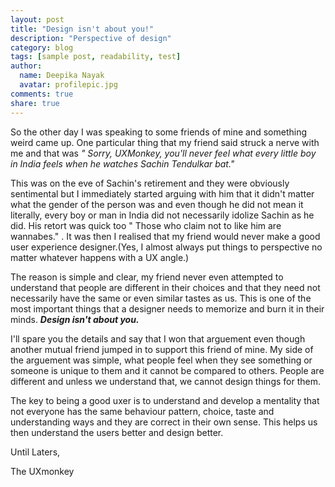 ```yaml
---
layout: post
title: "Design isn't about you!"
description: "Perspective of design"
category: blog
tags: [sample post, readability, test]
author:
  name: Deepika Nayak
  avatar: profilepic.jpg
comments: true
share: true
---
```


So the other day I was speaking to some friends of mine and something weird came up. One particular thing that my friend said struck a nerve with me and that was *" Sorry, UXMonkey, you'll never feel what every little boy in India feels when he watches Sachin Tendulkar bat."*

This was on the eve of Sachin's retirement and they were obviously sentimental but I immediately started arguing with him that it didn't matter what the gender of the person was and even though he did not mean it literally, every boy or man in India did not necessarily idolize Sachin as he did. His retort was quick too " Those who claim not to like him are wannabes." . It was then I realised that my friend would never make a good user experience designer.(Yes, I almost always put things to perspective no matter whatever happens with a UX angle.)

The reason is simple and clear, my friend never even attempted to understand that people are different in their choices and  that they need not necessarily have the same or even similar tastes as us. This is one of the most important things that a designer needs to memorize and burn it in their minds. ***Design isn't about you.***

I'll spare you the details and say that I won that arguement even though another mutual friend jumped in to support this friend of mine. My side of the arguement was simple, what people feel when they see something or someone is unique to them and it cannot be compared to others. People are different and unless we understand that, we cannot design things for them.

The key to being a good uxer is to understand and develop a mentality that not everyone has the same behaviour pattern, choice, taste and understanding ways and they are correct in their own sense. This helps us then understand the users better and design better.

Until Laters,

The UXmonkey
